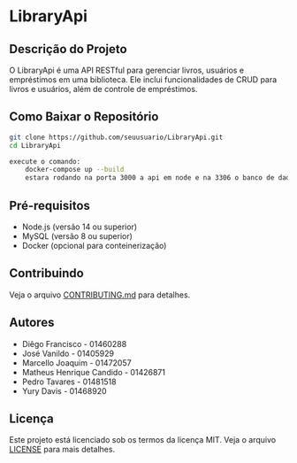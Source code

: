 # LibraryApi

## Descrição do Projeto
O LibraryApi é uma API RESTful para gerenciar livros, usuários e empréstimos em uma biblioteca. Ele inclui funcionalidades de CRUD para livros e usuários, além de controle de empréstimos.

## Como Baixar o Repositório
```bash
git clone https://github.com/seuusuario/LibraryApi.git
cd LibraryApi

execute o comando:
    docker-compose up --build
    estara rodando na porta 3000 a api em node e na 3306 o banco de dados.
```

## Pré-requisitos
- Node.js (versão 14 ou superior)
- MySQL (versão 8 ou superior)
- Docker (opcional para conteinerização)

## Contribuindo
Veja o arquivo [CONTRIBUTING.md](CONTRIBUTING.md) para detalhes.

## Autores

- Diêgo Francisco - 01460288
- José Vanildo - 01405929
- Marcello Joaquim - 01472057
- Matheus Henrique Candido - 01426871
- Pedro Tavares - 01481518
- Yury Davis - 01468920

## Licença
Este projeto está licenciado sob os termos da licença MIT. Veja o arquivo [LICENSE](LICENSE) para mais detalhes.
